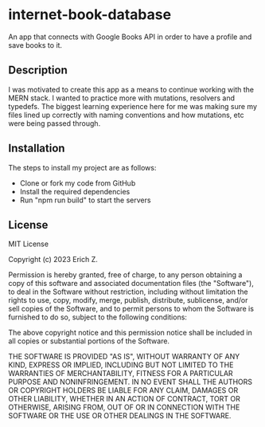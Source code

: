 # internet-book-database
An app that connects with Google Books API in order to have a profile and save books to it.

## Description

I was motivated to create this app as a means to continue working with the MERN stack. I wanted to practice more with mutations, resolvers and typedefs. The biggest learning experience here for me was making sure my files lined up correctly with naming conventions and how mutations, etc were being passed through.

## Installation

The steps to install my project are as follows:

- Clone or fork my code from GitHub
- Install the required dependencies
- Run "npm run build" to start the servers


## License

MIT License

Copyright (c) 2023 Erich Z.

Permission is hereby granted, free of charge, to any person obtaining a copy of this software and associated documentation files (the "Software"), to deal in the Software without restriction, including without limitation the rights to use, copy, modify, merge, publish, distribute, sublicense, and/or sell copies of the Software, and to permit persons to whom the Software is furnished to do so, subject to the following conditions:

The above copyright notice and this permission notice shall be included in all copies or substantial portions of the Software.

THE SOFTWARE IS PROVIDED "AS IS", WITHOUT WARRANTY OF ANY KIND, EXPRESS OR IMPLIED, INCLUDING BUT NOT LIMITED TO THE WARRANTIES OF MERCHANTABILITY, FITNESS FOR A PARTICULAR PURPOSE AND NONINFRINGEMENT. IN NO EVENT SHALL THE AUTHORS OR COPYRIGHT HOLDERS BE LIABLE FOR ANY CLAIM, DAMAGES OR OTHER LIABILITY, WHETHER IN AN ACTION OF CONTRACT, TORT OR OTHERWISE, ARISING FROM, OUT OF OR IN CONNECTION WITH THE SOFTWARE OR THE USE OR OTHER DEALINGS IN THE SOFTWARE.


